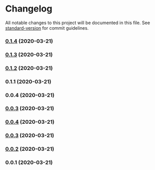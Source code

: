 # Changelog

All notable changes to this project will be documented in this file. See [standard-version](https://github.com/conventional-changelog/standard-version) for commit guidelines.

### [0.1.4](https://github.com/pirony/nuxt-gsap/compare/v0.1.3...v0.1.4) (2020-03-21)

### [0.1.3](https://github.com/pirony/nuxt-gsap/compare/v0.1.2...v0.1.3) (2020-03-21)

### [0.1.2](https://github.com/pirony/nuxt-gsap/compare/v0.1.1...v0.1.2) (2020-03-21)

### 0.1.1 (2020-03-21)

### 0.0.4 (2020-03-21)

### [0.0.3](https://github.com/pirony/nuxt-gsap/compare/v0.0.1...v0.0.3) (2020-03-21)

### [0.0.4](https://github.com/pirony/nuxt-gsap/compare/v0.0.3...v0.0.4) (2020-03-21)

### [0.0.3](https://github.com/pirony/nuxt-gsap/compare/v0.0.2...v0.0.3) (2020-03-21)

### [0.0.2](https://github.com/pirony/nuxt-gsap/compare/v0.0.1...v0.0.2) (2020-03-21)

### 0.0.1 (2020-03-21)
